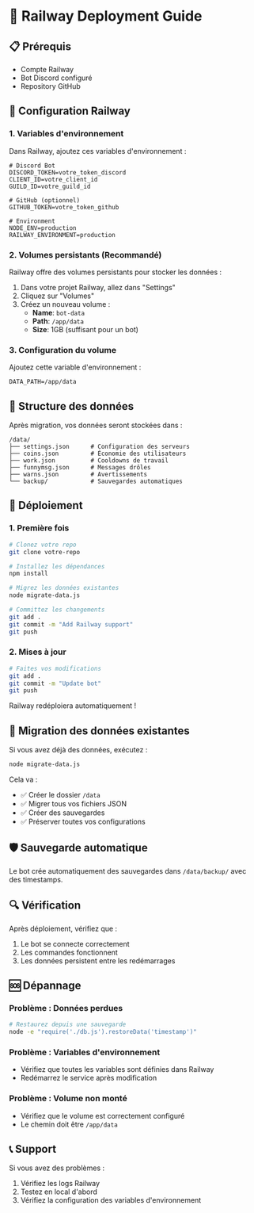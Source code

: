 # 🚂 Railway Deployment Guide

## 📋 Prérequis
- Compte Railway
- Bot Discord configuré
- Repository GitHub

## 🔧 Configuration Railway

### 1. Variables d'environnement
Dans Railway, ajoutez ces variables d'environnement :

```env
# Discord Bot
DISCORD_TOKEN=votre_token_discord
CLIENT_ID=votre_client_id
GUILD_ID=votre_guild_id

# GitHub (optionnel)
GITHUB_TOKEN=votre_token_github

# Environment
NODE_ENV=production
RAILWAY_ENVIRONMENT=production
```

### 2. Volumes persistants (Recommandé)
Railway offre des volumes persistants pour stocker les données :

1. Dans votre projet Railway, allez dans "Settings"
2. Cliquez sur "Volumes"
3. Créez un nouveau volume :
   - **Name**: `bot-data`
   - **Path**: `/app/data`
   - **Size**: 1GB (suffisant pour un bot)

### 3. Configuration du volume
Ajoutez cette variable d'environnement :
```env
DATA_PATH=/app/data
```

## 📁 Structure des données

Après migration, vos données seront stockées dans :
```
/data/
├── settings.json      # Configuration des serveurs
├── coins.json         # Économie des utilisateurs
├── work.json          # Cooldowns de travail
├── funnymsg.json      # Messages drôles
├── warns.json         # Avertissements
└── backup/            # Sauvegardes automatiques
```

## 🚀 Déploiement

### 1. Première fois
```bash
# Clonez votre repo
git clone votre-repo

# Installez les dépendances
npm install

# Migrez les données existantes
node migrate-data.js

# Committez les changements
git add .
git commit -m "Add Railway support"
git push
```

### 2. Mises à jour
```bash
# Faites vos modifications
git add .
git commit -m "Update bot"
git push
```

Railway redéploiera automatiquement !

## 🔄 Migration des données existantes

Si vous avez déjà des données, exécutez :
```bash
node migrate-data.js
```

Cela va :
- ✅ Créer le dossier `/data`
- ✅ Migrer tous vos fichiers JSON
- ✅ Créer des sauvegardes
- ✅ Préserver toutes vos configurations

## 🛡️ Sauvegarde automatique

Le bot crée automatiquement des sauvegardes dans `/data/backup/` avec des timestamps.

## 🔍 Vérification

Après déploiement, vérifiez que :
1. Le bot se connecte correctement
2. Les commandes fonctionnent
3. Les données persistent entre les redémarrages

## 🆘 Dépannage

### Problème : Données perdues
```bash
# Restaurez depuis une sauvegarde
node -e "require('./db.js').restoreData('timestamp')"
```

### Problème : Variables d'environnement
- Vérifiez que toutes les variables sont définies dans Railway
- Redémarrez le service après modification

### Problème : Volume non monté
- Vérifiez que le volume est correctement configuré
- Le chemin doit être `/app/data`

## 📞 Support

Si vous avez des problèmes :
1. Vérifiez les logs Railway
2. Testez en local d'abord
3. Vérifiez la configuration des variables d'environnement 